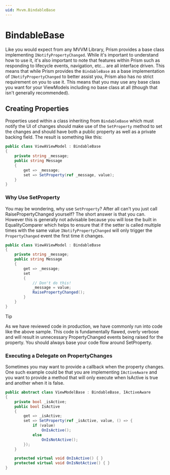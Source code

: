 ```yaml
---
uid: Mvvm.BindableBase
---
```

# BindableBase

Like you would expect from any MVVM Library, Prism provides a base class implementing `INotifyPropertyChanged`. While it's important to understand how to use it, it's also important to note that features within Prism such as responding to lifecycle events, navigation, etc... are all interface driven. This means that while Prism provides the `BindableBase` as a base implementation of `INotifyPropertyChanged` to better assist you, Prism also has no strict requirement on you to use it. This means that you may use any base class you want for your ViewModels including no base class at all (though that isn't generally recommended).

## Creating Properties

Properties used within a class inheriting from `BindableBase` which must notify the UI of changes should make use of the `SetProperty` method to set the changes and should have both a public property as well as a private backing field. The result is something like this:

```cs
public class ViewAViewModel : BindableBase
{
    private string _message;
    public string Message
    {
        get => _message;
        set => SetProperty(ref _message, value);
    }
}
```

### Why Use SetProperty

You may be wondering, why use `SetProperty`? After all can't you just call RaisePropertyChanged yourself? The short answer is that you can. However this is generally not advisable because you will lose the built in EqualityComparer which helps to ensure that if the setter is called multiple times with the same value `INotifyPropertyChanged` will only trigger the `PropertyChanged` event the first time it changes.

```cs
public class ViewAViewModel : BindableBase
{
    private string _message;
    public string Message
    {
        get => _message;
        set
        {
            // Don't do this!
            _message = value;
            RaisePropertyChanged();
        }
    }
}
```

> [!TIP]
> As we have reviewed code in production, we have commonly run into code like the above sample. This code is fundamentally flawed, overly verbose and will result in unnecessary PropertyChanged events being raised for the property. You should always base your code flow around SetProperty.

### Executing a Delegate on PropertyChanges

Sometimes you may want to provide a callback when the property changes. One such example could be that you are implementing `IActiveAware` and you want to provide a method that will only execute when IsActive is true and another when it is false.

```cs
public abstract class ViewModelBase : BindableBase, IActiveAware
{
    private bool _isActive;
    public bool IsActive
    {
        get => _isActive;
        set => SetProperty(ref _isActive, value, () => {
            if (value)
                OnIsActive();
            else
                OnIsNotActive();
        });
    }

    protected virtual void OnIsActive() { }
    protected virtual void OnIsNotActive() { }
}
```

